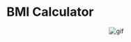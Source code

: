 # BMI Calculator


<div align="center">
 <picture>
  <source media="(prefers-color-scheme: dark)" srcset="https://github.com/user-attachments/assets/1dc75b0d-efa9-4592-8c16-048201d8e138">
  <source media="(prefers-color-scheme: light)" srcset="https://github.com/user-attachments/assets/1dc75b0d-efa9-4592-8c16-048201d8e138">
  <img alt="gif" src="https://github.com/user-attachments/assets/1dc75b0d-efa9-4592-8c16-048201d8e138">
 </picture>
</div>


